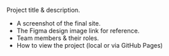  Project title & description.  
  - A screenshot of the final site.  
  - The Figma design image link for reference.  
  - Team members & their roles.  
  - How to view the project (local or via GitHub Pages)
